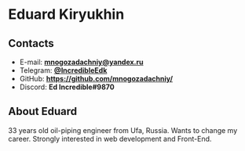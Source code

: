 # Eduard Kiryukhin


## Contacts

* E-mail: **mnogozadachniy@yandex.ru**
* Telegram: [**@IncredibleEdk**](https://t.me/IncredibleEdk)
* GitHub: **https://github.com/mnogozadachniy/**
* Discord: **Ed Incredible#9870**


## About Eduard

33 years old oil-piping engineer from Ufa, Russia. Wants to change my career. Strongly interested in web development and Front-End.